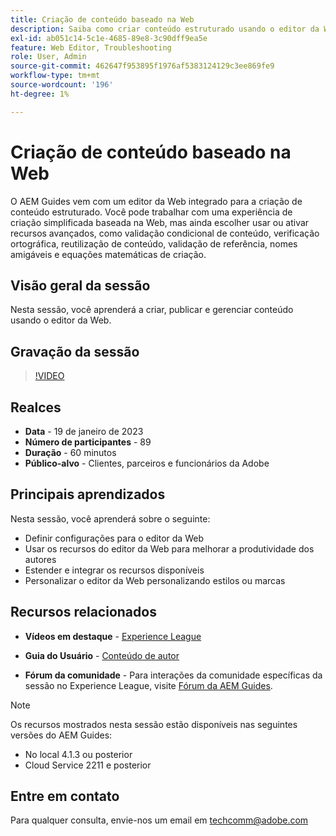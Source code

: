 ```yaml
---
title: Criação de conteúdo baseado na Web
description: Saiba como criar conteúdo estruturado usando o editor da Web.
exl-id: ab051c14-5c1e-4685-89e8-3c90dff9ea5e
feature: Web Editor, Troubleshooting
role: User, Admin
source-git-commit: 462647f953895f1976af5383124129c3ee869fe9
workflow-type: tm+mt
source-wordcount: '196'
ht-degree: 1%

---
```


# Criação de conteúdo baseado na Web

O AEM Guides vem com um editor da Web integrado para a criação de conteúdo estruturado. Você pode trabalhar com uma experiência de criação simplificada baseada na Web, mas ainda escolher usar ou ativar recursos avançados, como validação condicional de conteúdo, verificação ortográfica, reutilização de conteúdo, validação de referência, nomes amigáveis e equações matemáticas de criação.

## Visão geral da sessão

Nesta sessão, você aprenderá a criar, publicar e gerenciar conteúdo usando o editor da Web.

## Gravação da sessão

>[!VIDEO](https://video.tv.adobe.com/v/3414171/dita-authoring-ccms-web-author?quality=12&learn=on)

## Realces

- **Data** - 19 de janeiro de 2023
- **Número de participantes** - 89
- **Duração** - 60 minutos
- **Público-alvo** - Clientes, parceiros e funcionários da Adobe

## Principais aprendizados

Nesta sessão, você aprenderá sobre o seguinte:
- Definir configurações para o editor da Web
- Usar os recursos do editor da Web para melhorar a produtividade dos autores
- Estender e integrar os recursos disponíveis
- Personalizar o editor da Web personalizando estilos ou marcas

## Recursos relacionados

- **Vídeos em destaque** - [Experience League](https://experienceleague.adobe.com/docs/experience-manager-guides-learn/videos/advanced-user-guide/overview.html?lang=pt-BR)

- **Guia do Usuário** - [Conteúdo de autor](https://help.adobe.com/en_US/xml-documentation-for-adobe-experience-manager/index.html#t=DXML-master-map/authoring-content.html)

- **Fórum da comunidade** - Para interações da comunidade específicas da sessão no Experience League, visite [Fórum da AEM Guides](https://experienceleaguecommunities.adobe.com/t5/experience-manager-guides/bd-p/xml-documentation-discussions?profile.language=pt).

>[!NOTE]
>
> Os recursos mostrados nesta sessão estão disponíveis nas seguintes versões do AEM Guides:
> - No local 4.1.3 ou posterior
> - Cloud Service 2211 e posterior

## Entre em contato

Para qualquer consulta, envie-nos um email em <techcomm@adobe.com>
